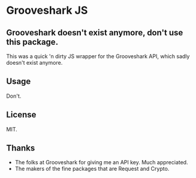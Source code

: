 # Grooveshark JS

## Grooveshark doesn't exist anymore, don't use this package.

This was a quick 'n dirty JS wrapper for the Grooveshark API, which sadly doesn't exist anymore.

## Usage

Don't.

## License
MIT.

## Thanks
* The folks at Grooveshark for giving me an API key. Much appreciated.
* The makers of the fine packages that are Request and Crypto.
